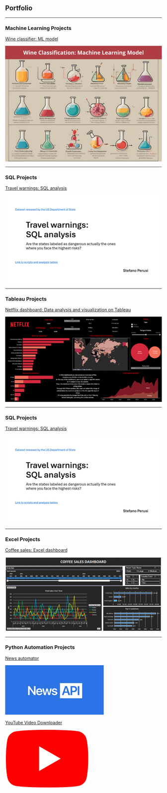 ## Portfolio

---

### Machine Learning Projects

[Wine classifier: ML model](/projects/machine_learning_wine.ipynb)

<img src="images/thumbnail_wine.png?raw=True"/>

---

### SQL Projects

[Travel warnings: SQL analysis](/projects/SQL_Project_Travel_warnings.pdf)

<img src="images/SQL project thumbnail - travel warnings.png?raw=true"/>

---

### Tableau Projects

[Netflix dashboard: Data analysis and visualization on Tableau](/projects/Tableau_Project_Netflix/Tableau_Project_Netflix.pdf)

<img src="images/thumbnail_netflix.png?raw=True"/>

---

### SQL Projects

[Travel warnings: SQL analysis](/projects/SQL_Project_Travel_warnings.pdf)

<img src="images/SQL project thumbnail - travel warnings.png?raw=true"/>

---

### Excel Projects

[Coffee sales: Excel dashboard](https://drive.google.com/drive/folders/19vFRcfiDYtC-Gja0b5yzv31EQ9Rg0t-f?usp=sharing)

<img src="images/coffee_thumbnail.png?raw=true"/>

---

### Python Automation Projects

[News automator](/projects/news_automator.md)

<img src="images/news_automator_thumbnail.png?raw=true"/>

[YouTube Video Downloader](/projects/youtube_downloader.md)

<img src="images/youtube_downloader_thumbnail.png?raw=true"/>





